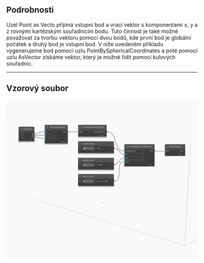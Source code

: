 ## Podrobnosti
Uzel Point as Vecto přijímá vstupní bod a vrací vektor s komponentami x, y a z rovnými kartézským souřadnicím bodu. Tuto činnost je také možné považovat za tvorbu vektoru pomocí dvou bodů, kde první bod je globální počátek a druhý bod je vstupní bod. V níže uvedeném příkladu vygenerujeme bod pomocí uzlu PointBySphericalCoordinates a poté pomocí uzlu AsVector získáme vektor, který je možné řídit pomocí kulových souřadnic.
___
## Vzorový soubor

![AsVector](./Autodesk.DesignScript.Geometry.Point.AsVector_img.jpg)

